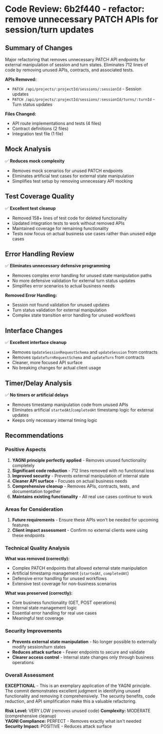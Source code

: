 # Code Review: 6b2f440 - refactor: remove unnecessary PATCH APIs for session/turn updates

## Summary of Changes

Major refactoring that removes unnecessary PATCH API endpoints for external manipulation of session and turn states. Eliminates 712 lines of code by removing unused APIs, contracts, and associated tests.

**APIs Removed:**
- `PATCH /api/projects/:projectId/sessions/:sessionId` - Session updates
- `PATCH /api/projects/:projectId/sessions/:sessionId/turns/:turnId` - Turn status updates

**Files Changed:**
- API route implementations and tests (4 files)
- Contract definitions (2 files)  
- Integration test file (1 file)

## Mock Analysis

✅ **Reduces mock complexity**
- Removes mock scenarios for unused PATCH endpoints
- Eliminates artificial test cases for external state manipulation
- Simplifies test setup by removing unnecessary API mocking

## Test Coverage Quality

✅ **Excellent test cleanup**
- Removed 158+ lines of test code for deleted functionality
- Updated integration tests to work without removed APIs
- Maintained coverage for remaining functionality
- Tests now focus on actual business use cases rather than unused edge cases

## Error Handling Review

✅ **Eliminates unnecessary defensive programming**
- Removes complex error handling for unused state manipulation paths
- No more defensive validation for external turn status updates
- Simplifies error scenarios to actual business needs

**Removed Error Handling:**
- Session not found validation for unused updates
- Turn status validation for external manipulation  
- Complex state transition error handling for unused workflows

## Interface Changes

✅ **Excellent interface cleanup**
- Removes `UpdateSessionRequestSchema` and `updateSession` from contracts
- Removes `UpdateTurnRequestSchema` and `updateTurn` from contracts
- Cleaner, more focused API surface
- No breaking changes for actual client usage

## Timer/Delay Analysis

✅ **No timers or artificial delays**
- Removes timestamp manipulation code from unused APIs
- Eliminates artificial `startedAt`/`completedAt` timestamp logic for external updates
- Keeps only necessary internal timing logic

## Recommendations

### Positive Aspects
1. **YAGNI principle perfectly applied** - Removes unused functionality completely
2. **Significant code reduction** - 712 lines removed with no functional loss
3. **Improved security** - Prevents external manipulation of internal state
4. **Cleaner API surface** - Focuses on actual business needs
5. **Comprehensive cleanup** - Removes APIs, contracts, tests, and documentation together
6. **Maintains existing functionality** - All real use cases continue to work

### Areas for Consideration  
1. **Future requirements** - Ensure these APIs won't be needed for upcoming features
2. **Client impact assessment** - Confirm no external clients were using these endpoints

### Technical Quality Analysis

**What was removed (correctly):**
- Complex PATCH endpoints that allowed external state manipulation
- Artificial timestamp management (`startedAt`, `completedAt`)
- Defensive error handling for unused workflows
- Extensive test coverage for non-business scenarios

**What was preserved (correctly):**
- Core business functionality (GET, POST operations)
- Internal state management logic
- Essential error handling for real use cases
- Meaningful test coverage

### Security Improvements
- **Prevents external state manipulation** - No longer possible to externally modify session/turn states
- **Reduces attack surface** - Fewer endpoints to secure and validate
- **Clearer access control** - Internal state changes only through business operations

### Overall Assessment
**EXCEPTIONAL** - This is an exemplary application of the YAGNI principle. The commit demonstrates excellent judgment in identifying unused functionality and removing it comprehensively. The security benefits, code reduction, and API simplification make this a valuable refactoring.

**Risk Level:** VERY LOW (removes unused code)
**Complexity:** MODERATE (comprehensive cleanup)  
**YAGNI Compliance:** PERFECT - Removes exactly what isn't needed
**Security Impact:** POSITIVE - Reduces attack surface